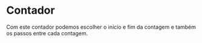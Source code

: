 # Contador
Com este contador podemos escolher o início e fim da contagem e também os passos entre cada contagem.
